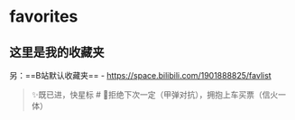 # favorites
## 这里是我的收藏夹
另：==B站默认收藏夹== - https://space.bilibili.com/1901888825/favlist

> ✨既已进，快星标 #
> 🎫拒绝下次一定（甲弹对抗），拥抱上车买票（信火一体）
